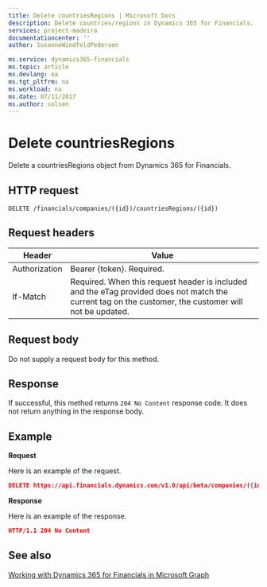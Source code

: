 ```yaml
---
title: Delete countriesRegions | Microsoft Docs
description: Delete countries/regions in Dynamics 365 for Financials.
services: project-madeira
documentationcenter: ''
author: SusanneWindfeldPedersen

ms.service: dynamics365-financials
ms.topic: article
ms.devlang: na
ms.tgt_pltfrm: na
ms.workload: na
ms.date: 07/11/2017
ms.author: solsen
---
```


# Delete countriesRegions
Delete a countriesRegions object from Dynamics 365 for Financials.

## HTTP request
```
DELETE /financials/companies/({id})/countriesRegions/({id})
```

## Request headers
|Header|Value|
|------|-----|
|Authorization  |Bearer {token}. Required. |
|If-Match       |Required. When this request header is included and the eTag provided does not match the current tag on the customer, the customer will not be updated. |

## Request body
Do not supply a request body for this method.

## Response
If successful, this method returns ```204 No Content``` response code. It does not return anything in the response body.

## Example

**Request**

Here is an example of the request.

```json
DELETE https://api.financials.dynamics.com/v1.0/api/beta/companies/({id})/countriesRegions/({id})
```

**Response** 

Here is an example of the response. 

```json
HTTP/1.1 204 No Content
```

## See also
[Working with Dynamics 365 for Financials in Microsoft Graph](../resources/dynamics_overview.md) 